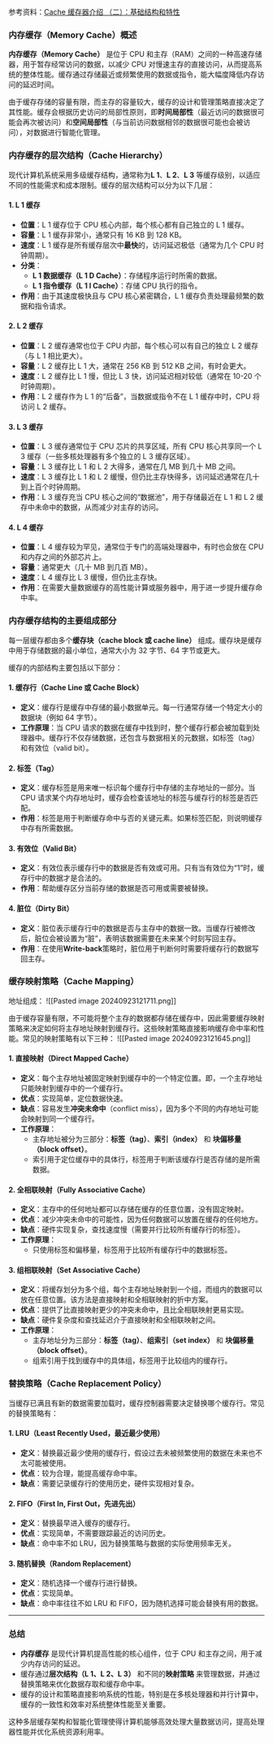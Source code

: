 参考资料：[Cache 缓存器介绍 （二）：基础结构和特性](https://zhuanlan.zhihu.com/p/343870184)
### 内存缓存（Memory Cache）概述

**内存缓存（Memory Cache）** 是位于 CPU 和主存（RAM）之间的一种高速存储器，用于暂存经常访问的数据，以减少 CPU 对慢速主存的直接访问，从而提高系统的整体性能。缓存通过存储最近或频繁使用的数据或指令，能大幅度降低内存访问的延迟时间。

由于缓存存储的容量有限，而主存的容量较大，缓存的设计和管理策略直接决定了其性能。缓存会根据历史访问的局部性原则，即**时间局部性**（最近访问的数据很可能会再次被访问）和**空间局部性**（与当前访问数据相邻的数据很可能也会被访问），对数据进行智能化管理。

### 内存缓存的层次结构（Cache Hierarchy）

现代计算机系统采用多级缓存结构，通常称为**L 1**、**L 2**、**L 3** 等缓存级别，以适应不同的性能需求和成本限制。缓存的层次结构可以分为以下几层：

#### 1. **L 1 缓存**
- **位置**：L 1 缓存位于 CPU 核心内部，每个核心都有自己独立的 L 1 缓存。
- **容量**：L 1 缓存非常小，通常只有 16 KB 到 128 KB。
- **速度**：L 1 缓存是所有缓存层次中**最快**的，访问延迟极低（通常为几个 CPU 时钟周期）。
- **分类**：
  - **L 1 数据缓存（L 1 D Cache）**：存储程序运行时所需的数据。
  - **L 1 指令缓存（L 1 I Cache）**：存储 CPU 执行的指令。
- **作用**：由于其速度极快且与 CPU 核心紧密耦合，L 1 缓存负责处理最频繁的数据和指令请求。

#### 2. **L 2 缓存**
- **位置**：L 2 缓存通常也位于 CPU 内部，每个核心可以有自己的独立 L 2 缓存（与 L 1 相比更大）。
- **容量**：L 2 缓存比 L 1 大，通常在 256 KB 到 512 KB 之间，有时会更大。
- **速度**：L 2 缓存比 L 1 慢，但比 L 3 快，访问延迟相对较低（通常在 10-20 个时钟周期）。
- **作用**：L 2 缓存作为 L 1 的“后备”，当数据或指令不在 L 1 缓存中时，CPU 将访问 L 2 缓存。

#### 3. **L 3 缓存**
- **位置**：L 3 缓存通常位于 CPU 芯片的共享区域，所有 CPU 核心共享同一个 L 3 缓存（一些多核处理器有多个独立的 L 3 缓存区域）。
- **容量**：L 3 缓存比 L 1 和 L 2 大得多，通常在几 MB 到几十 MB 之间。
- **速度**：L 3 缓存比 L 1 和 L 2 缓慢，但仍比主存快得多，访问延迟通常在几十到上百个时钟周期。
- **作用**：L 3 缓存充当 CPU 核心之间的“数据池”，用于存储最近在 L 1 和 L 2 缓存中未命中的数据，从而减少对主存的访问。

#### 4. **L 4 缓存**
- **位置**：L 4 缓存较为罕见，通常位于专门的高端处理器中，有时也会放在 CPU 和内存之间的外部芯片上。
- **容量**：通常更大（几十 MB 到几百 MB）。
- **速度**：L 4 缓存比 L 3 缓慢，但仍比主存快。
- **作用**：在需要大量数据缓存的高性能计算或服务器中，用于进一步提升缓存命中率。

### 内存缓存结构的主要组成部分

每一层缓存都由多个**缓存块（cache block 或 cache line）** 组成。缓存块是缓存中用于存储数据的最小单位，通常大小为 32 字节、64 字节或更大。

缓存的内部结构主要包括以下部分：

#### 1. **缓存行（Cache Line 或 Cache Block）**
- **定义**：缓存行是缓存中存储的最小数据单元。每一行通常存储一个特定大小的数据块（例如 64 字节）。
- **工作原理**：当 CPU 请求的数据在缓存中找到时，整个缓存行都会被加载到处理器中。缓存行不仅存储数据，还包含与数据相关的元数据，如标签（tag）和有效位（valid bit）。

#### 2. **标签（Tag）**
- **定义**：缓存标签是用来唯一标识每个缓存行中存储的主存地址的一部分。当 CPU 请求某个内存地址时，缓存会检查该地址的标签与缓存行的标签是否匹配。
- **作用**：标签是用于判断缓存命中与否的关键元素。如果标签匹配，则说明缓存中存有所需数据。

#### 3. **有效位（Valid Bit）**
- **定义**：有效位表示缓存行中的数据是否有效或可用。只有当有效位为“1”时，缓存行中的数据才是合法的。
- **作用**：帮助缓存区分当前存储的数据是否可用或需要被替换。

#### 4. **脏位（Dirty Bit）**
- **定义**：脏位表示缓存行中的数据是否与主存中的数据一致。当缓存行被修改后，脏位会被设置为“脏”，表明该数据需要在未来某个时刻写回主存。
- **作用**：在使用**Write-back**策略时，脏位用于判断何时需要将缓存行的数据写回主存。

### 缓存映射策略（Cache Mapping）
地址组成：
![[Pasted image 20240923121711.png]]

由于缓存容量有限，不可能将整个主存的数据都存储在缓存中，因此需要缓存映射策略来决定如何将主存地址映射到缓存行。这些映射策略直接影响缓存命中率和性能。常见的映射策略有以下三种：
![[Pasted image 20240923121645.png]]
#### 1. **直接映射（Direct Mapped Cache）**
- **定义**：每个主存地址被固定映射到缓存中的一个特定位置。即，一个主存地址只能映射到缓存中的一个缓存行。
- **优点**：实现简单，定位数据快速。
- **缺点**：容易发生**冲突未命中**（conflict miss），因为多个不同的内存地址可能会映射到同一个缓存行。
- **工作原理**：
  - 主存地址被分为三部分：**标签（tag）**、**索引（index）** 和 **块偏移量（block offset）**。
  - 索引用于定位缓存中的具体行，标签用于判断该缓存行是否存储的是所需数据。

#### 2. **全相联映射（Fully Associative Cache）**
- **定义**：主存中的任何地址都可以存储在缓存的任意位置，没有固定映射。
- **优点**：减少冲突未命中的可能性，因为任何数据可以放置在缓存的任何地方。
- **缺点**：硬件实现复杂，查找速度慢（需要并行比较所有缓存行的标签）。
- **工作原理**：
  - 只使用标签和偏移量，标签用于比较所有缓存行中的数据标签。

#### 3. **组相联映射（Set Associative Cache）**
- **定义**：将缓存划分为多个组，每个主存地址映射到一个组，而组内的数据可以放在任意位置。该方法是直接映射和全相联映射的折中方案。
- **优点**：提供了比直接映射更少的冲突未命中，且比全相联映射更易实现。
- **缺点**：硬件复杂度和查找延迟介于直接映射和全相联映射之间。
- **工作原理**：
  - 主存地址分为三部分：**标签（tag）**、**组索引（set index）** 和 **块偏移量（block offset）**。
  - 组索引用于找到缓存中的具体组，标签用于比较组内的缓存行。

### 替换策略（Cache Replacement Policy）

当缓存已满且有新的数据需要加载时，缓存控制器需要决定替换哪个缓存行。常见的替换策略有：

#### 1. **LRU（Least Recently Used，最近最少使用）**
- **定义**：替换最近最少使用的缓存行，假设过去未被频繁使用的数据在未来也不太可能被使用。
- **优点**：较为合理，能提高缓存命中率。
- **缺点**：需要记录缓存行的使用历史，硬件实现相对复杂。

#### 2. **FIFO（First In, First Out，先进先出）**
- **定义**：替换最早进入缓存的缓存行。
- **优点**：实现简单，不需要跟踪最近的访问历史。
- **缺点**：命中率不如 LRU，因为替换策略与数据的实际使用频率无关。

#### 3. **随机替换（Random Replacement）**
- **定义**：随机选择一个缓存行进行替换。
- **优点**：实现简单。
- **缺点**：命中率往往不如 LRU 和 FIFO，因为随机选择可能会替换有用的数据。

---

### 总结

- **内存缓存** 是现代计算机提高性能的核心组件，位于 CPU 和主存之间，用于减少内存访问的延迟。
- 缓存通过**层次结构（L 1、L 2、L 3）** 和不同的**映射策略** 来管理数据，并通过替换策略来优化数据存取和缓存命中率。
- 缓存的设计和策略直接影响系统的性能，特别是在多核处理器和并行计算中，缓存的一致性和效率对系统整体性能至关重要。

这种多层缓存架构和智能化管理使得计算机能够高效处理大量数据访问，提高处理器性能并优化系统资源利用率。